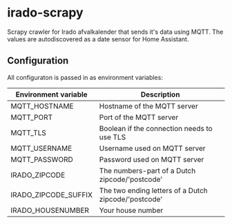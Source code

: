 # irado-scrapy
Scrapy crawler for Irado afvalkalender that sends it's data using MQTT.
The values are autodiscovered as a date sensor for Home Assistant.

## Configuration
All configuraton is passed in as environment variables:

|Environment variable|Description|
|---|---|
|MQTT_HOSTNAME|Hostname of the MQTT server|
|MQTT_PORT|Port of the MQTT server|
|MQTT_TLS|Boolean if the connection needs to use TLS
|MQTT_USERNAME|Username used on MQTT server|
|MQTT_PASSWORD|Password used on MQTT server|
|IRADO_ZIPCODE|The numbers-part of a Dutch zipcode/'postcode'|
|IRADO_ZIPCODE_SUFFIX|The two ending letters of a Dutch zipcode/'postcode'|
|IRADO_HOUSENUMBER|Your house number|
